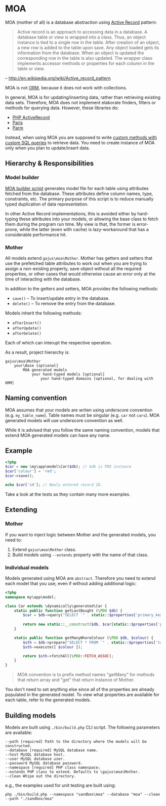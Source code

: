# MOA

MOA (mother of all) is a database abstraction using [Active Record](http://en.wikipedia.org/wiki/Active_record_pattern) pattern:

> Active record is an approach to accessing data in a database. A database table or view is wrapped into a class. Thus, an object instance is tied to a single row in the table. After creation of an object, a new row is added to the table upon save. Any object loaded gets its information from the database. When an object is updated the corresponding row in the table is also updated. The wrapper class implements accessor methods or properties for each column in the table or view.

– http://en.wikipedia.org/wiki/Active_record_pattern

MOA is not [ORM](http://en.wikipedia.org/wiki/Object-relational_mapping), because it does not work with collections.

In general, MOA is for updating/inserting data, rather than retrieving existing data sets. Therefore, MOA does not implement elaborate finders, filters or methods for querying data. However, these libraries do:

* [PHP ActiveRecord](https://github.com/jpfuentes2/php-activerecord)
* [Paris](https://github.com/j4mie/paris)
* [Parm](https://github.com/cassell/Parm)

Instead, when using MOA you are supposed to write [custom methods with custom SQL queries](https://github.com/gajus/moa#individual-models) to retrieve data. You need to create instance of MOA only when you plan to update/insert data.

## Hierarchy & Responsibilities

### Model builder

[MOA builder script](https://github.com/gajus/moa#building-models) generates model file for each table using attributes fetched from the database. These attributes define column names, type, constraints, etc. The primary purpose of this script is to reduce manually typed duplication of data representation.

In other Active Record implementations, this is avoided either by hard-typing these attributes into your models, or allowing the base class to fetch them during the program run time. My view is that, the former is error-prone, while the latter (even with cache) is lazy-workaround that has a considerable performance hit.

### Mother

All models extend `gajus\moa\Mother`. Mother has getters and setters that use the prefetched table attributes to work out when you are trying to assign a non-existing property, save object without all the required properties, or other cases that would otherwise cause an error only at the time of interacting with the database.

In addition to the getters and setters, MOA provides the following methods:

* `save()` – To insert/update entry in the database.
* `delete()` – To remove the entry from the database.

Models inherit the following methods:

* `afterInsert()`
* `afterUpdate()`
* `afterDelete()`

Each of which can interupt the respective operation.

As a result, project hierarchy is:

```
gajus\moa\Mother
    your\Base [optional]
        MOA generated models
            your hand-typed models [optional]
                your hand-typed domains [optional, for dealing with ORM]
```

## Naming convention

MOA assumes that your models are writen using underscore convention (e.g. `my_table_name`). Table names must be singular (e.g. `car` not `cars`). MOA generated models will use underscore convention as well.

While it is advised that you follow the same naming convention, models that extend MOA generated models can have any name.

## Example

```php
<?php
$car = new \my\app\model\Car($db); // $db is PDO instance
$car['colour'] = 'red';
$car->save();

echo $car['id']; // Newly entered record ID.
```

Take a look at the tests as they contain many more examples.

## Extending

### Mother

If you want to inject logic between Mother and the generated models, you need to:

1. Extend `gajus\moa\Mother` class.
2. Build models using `--extends` property with the name of that class.

### Individual models

Models generated using MOA are `abstract`. Therefore you need to extend each model that you use, even if without adding additional logic:

```php
<?php
namespace my\app\model;

class Car extends \dynamically\generated\Car {
    static public function getLastBought (\PDO $db) {
        $car = $db->query("SELECT `" . static::$properties['primary_key_name'] . "` FROM `" . static::$properties['table_name'] . "` ORDER BY `purchase_datetime` DESC LIMIT 1");
        
        return new static::__construct($db, $car[static::$properties['primary_key_name']]);
    }

    static public function getManyWhereColour (\PDO $db, $colour) {
        $sth = $db->prepare("SELECT * FROM `" . static::$properties['table_name'] . "` WHERE `colour` = ?");
        $sth->execute([ $colour ]);

        return $sth->fetchAll(\PDO::FETCH_ASSOC);
    }
}
```

> MOA convention is to prefix method names "getMany" for methods that return array and "get" that return instance of Mother.

You don't need to set anything else since all of the properties are already populated in the generated model. To view what properties are available for each table, refer to the generated models.

## Building models

Models are built using `./bin/build.php` CLI script. The following parameters are available:

```
--path [required] Path to the directory where the models will be constructed.
--database [required] MySQL database name.
--host MySQL database host.
--user MySQL database user.
--password MySQL database password.
--namespace [required] PHP class namespace;
--extends PHP class to extend. Defaults to \gajus\moa\Mother.
--clean Whipe out the directory.
```

e.g., the examples used for unit testing are built using:

```
php ./bin/build.php --namespace "sandbox\moa" --database "moa" --clean --path "./sandbox/moa"
```